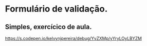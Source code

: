 # Formulário de validação.
##  Simples, exercícico de aula.
https://s.codepen.io/kelvynjpereira/debug/YvZXMp/yYryLOyLBYZM
